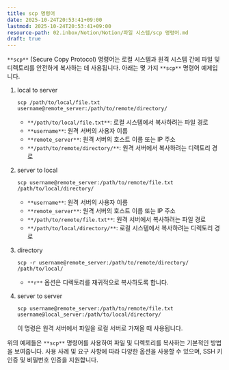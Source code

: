 ```yaml
---
title: scp 명령어
date: 2025-10-24T20:53:41+09:00
lastmod: 2025-10-24T20:53:41+09:00
resource-path: 02.inbox/Notion/Notion/파일 시스템/scp 명령어.md
draft: true
---
```

`**scp**` (Secure Copy Protocol) 명령어는 로컬 시스템과 원격 시스템 간에 파일 및 디렉토리를 안전하게 복사하는 데 사용됩니다. 아래는 몇 가지 `**scp**` 명령어 예제입니다.

1. local to server
    ```
    scp /path/to/local/file.txt username@remote_server:/path/to/remote/directory/
    ```
    
    - `**/path/to/local/file.txt**`: 로컬 시스템에서 복사하려는 파일 경로
    - `**username**`: 원격 서버의 사용자 이름
    - `**remote_server**`: 원격 서버의 호스트 이름 또는 IP 주소
    - `**/path/to/remote/directory/**`: 원격 서버에서 복사하려는 디렉토리 경로
2. server to local
    
    ```
    scp username@remote_server:/path/to/remote/file.txt /path/to/local/directory/
    ```
    
    - `**username**`: 원격 서버의 사용자 이름
    - `**remote_server**`: 원격 서버의 호스트 이름 또는 IP 주소
    - `**/path/to/remote/file.txt**`: 원격 서버에서 복사하려는 파일 경로
    - `**/path/to/local/directory/**`: 로컬 시스템에서 복사하려는 디렉토리 경로
3. directory
    
    ```shell
    scp -r username@remote_server:/path/to/remote/directory/ /path/to/local/
    ```
    
    - `**r**` 옵션은 디렉토리를 재귀적으로 복사하도록 합니다.
4. server to server
    
    ```
    scp username@remote_server:/path/to/remote/file.txt username@local_server:/path/to/local/directory/
    ```
    
    이 명령은 원격 서버에서 파일을 로컬 서버로 가져올 때 사용됩니다.
    

위의 예제들은 `**scp**` 명령어를 사용하여 파일 및 디렉토리를 복사하는 기본적인 방법을 보여줍니다. 사용 사례 및 요구 사항에 따라 다양한 옵션을 사용할 수 있으며, SSH 키 인증 및 비밀번호 인증을 지원합니다.